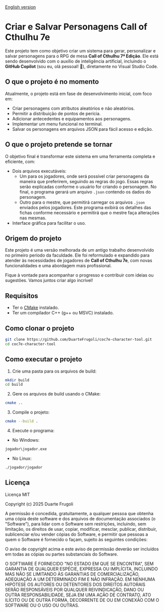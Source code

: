 [English version](README_en.md)

# Criar e Salvar Personagens Call of Cthulhu 7e

Este projeto tem como objetivo criar um sistema para gerar, personalizar e salvar personagens para o RPG de mesa **Call of Cthulhu 7ª Edição**. Ele está sendo desenvolvido com o auxílio de inteligência artificial, incluindo o **GitHub Copilot** (sou eu, olá pessoal! 👋), diretamente no Visual Studio Code.

## O que o projeto é no momento

Atualmente, o projeto está em fase de desenvolvimento inicial, com foco em:
- Criar personagens com atributos aleatórios e não aleatórios.
- Permitir a distribuição de pontos de perícia.
- Adicionar antecedentes e equipamentos aos personagens.
- Implementar um menu funcional no terminal.
- Salvar os personagens em arquivos JSON para fácil acesso e edição.

## O que o projeto pretende se tornar

O objetivo final é transformar este sistema em uma ferramenta completa e eficiente, com:
- Dois arquivos executáveis:
  - Um para os jogadores, onde será possível criar personagens da maneira que preferirem, seguindo as regras do jogo. Essas regras serão explicadas conforme o usuário for criando o personagem. No final, o programa gerará um arquivo `.json` contendo os dados do personagem.
  - Outro para o mestre, que permitirá carregar os arquivos `.json` enviados pelos jogadores. Este programa exibirá os detalhes das fichas conforme necessário e permitirá que o mestre faça alterações nas mesmas.
- Interface gráfica para facilitar o uso.

## Origem do projeto

Este projeto é uma versão melhorada de um antigo trabalho desenvolvido no primeiro período da faculdade. Ele foi reformulado e expandido para atender às necessidades de jogadores de **Call of Cthulhu 7e**, com novas funcionalidades e uma abordagem mais profissional.

Fique à vontade para acompanhar o progresso e contribuir com ideias ou sugestões. Vamos juntos criar algo incrível!

## Requisitos

- Ter o [CMake](https://cmake.org/download/) instalado.
- Ter um compilador C++ (g++ ou MSVC) instalado.

## Como clonar o projeto

```bash
git clone https://github.com/DuarteFrugoli/coc7e-character-tool.git
cd coc7e-character-tool
```

## Como executar o projeto

1. Crie uma pasta para os arquivos de build:
```bash
mkdir build
cd build
```

2. Gere os arquivos de build usando o CMake:
```bash
cmake ..
```

3. Compile o projeto:
```bash
cmake --build .
```

4. Execute o programa:

- No Windows:
```bash
jogador\jogador.exe
```

- No Linux:
```bash
./jogador/jogador
```

## Licença

Licença MIT

Copyright (c) 2025 Duarte Frugoli

A permissão é concedida, gratuitamente, a qualquer pessoa que obtenha uma cópia
deste software e dos arquivos de documentação associados (o "Software"), para
lidar com o Software sem restrições, incluindo, sem limitação, os direitos de
usar, copiar, modificar, mesclar, publicar, distribuir, sublicenciar e/ou vender
cópias do Software, e permitir que pessoas a quem o Software é fornecido o façam,
sujeito às seguintes condições:

O aviso de copyright acima e este aviso de permissão deverão ser incluídos em todas
as cópias ou partes substanciais do Software.

O SOFTWARE É FORNECIDO "NO ESTADO EM QUE SE ENCONTRA", SEM GARANTIA DE QUALQUER
ESPÉCIE, EXPRESSA OU IMPLÍCITA, INCLUINDO MAS NÃO SE LIMITANDO ÀS GARANTIAS DE
COMERCIALIZAÇÃO, ADEQUAÇÃO A UM DETERMINADO FIM E NÃO INFRAÇÃO. EM NENHUMA
HIPÓTESE OS AUTORES OU DETENTORES DOS DIREITOS AUTORAIS SERÃO RESPONSÁVEIS POR
QUALQUER REIVINDICAÇÃO, DANO OU OUTRA RESPONSABILIDADE, SEJA EM UMA AÇÃO DE
CONTRATO, ATO ILÍCITO OU DE OUTRA FORMA, DECORRENTE DE OU EM CONEXÃO COM O
SOFTWARE OU O USO OU OUTRAS.